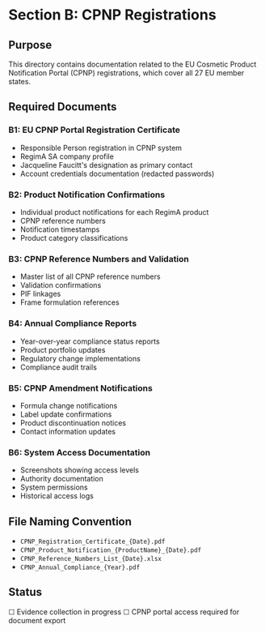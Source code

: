# Section B: CPNP Registrations

## Purpose

This directory contains documentation related to the EU Cosmetic Product Notification Portal (CPNP) registrations, which cover all 27 EU member states.

## Required Documents

### B1: EU CPNP Portal Registration Certificate
- Responsible Person registration in CPNP system
- RegimA SA company profile
- Jacqueline Faucitt's designation as primary contact
- Account credentials documentation (redacted passwords)

### B2: Product Notification Confirmations
- Individual product notifications for each RegimA product
- CPNP reference numbers
- Notification timestamps
- Product category classifications

### B3: CPNP Reference Numbers and Validation
- Master list of all CPNP reference numbers
- Validation confirmations
- PIF linkages
- Frame formulation references

### B4: Annual Compliance Reports
- Year-over-year compliance status reports
- Product portfolio updates
- Regulatory change implementations
- Compliance audit trails

### B5: CPNP Amendment Notifications
- Formula change notifications
- Label update confirmations
- Product discontinuation notices
- Contact information updates

### B6: System Access Documentation
- Screenshots showing access levels
- Authority documentation
- System permissions
- Historical access logs

## File Naming Convention

- `CPNP_Registration_Certificate_{Date}.pdf`
- `CPNP_Product_Notification_{ProductName}_{Date}.pdf`
- `CPNP_Reference_Numbers_List_{Date}.xlsx`
- `CPNP_Annual_Compliance_{Year}.pdf`

## Status

☐ Evidence collection in progress
☐ CPNP portal access required for document export
